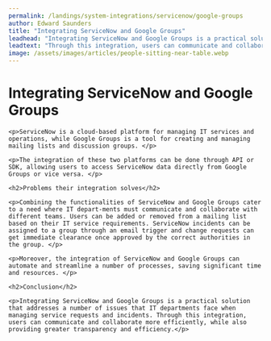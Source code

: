 ```yaml
---
permalink: /landings/system-integrations/servicenow/google-groups
author: Edward Saunders
title: "Integrating ServiceNow and Google Groups"
leadhead: "Integrating ServiceNow and Google Groups is a practical solution that addresses a number of issues that IT departments face when managing service requests and incidents"
leadtext: "Through this integration, users can communicate and collaborate more efficiently, while also providing greater transparency and efficiency."
image: /assets/images/articles/people-sitting-near-table.webp
---
```

<div class="arttext">	<h1>Integrating ServiceNow and Google Groups</h1>

	<p>ServiceNow is a cloud-based platform for managing IT services and operations, while Google Groups is a tool for creating and managing mailing lists and discussion groups. </p>

	<p>The integration of these two platforms can be done through API or SDK, allowing users to access ServiceNow data directly from Google Groups or vice versa. </p>

	<h2>Problems their integration solves</h2>

	<p>Combining the functionalities of ServiceNow and Google Groups cater to a need where IT depart-ments must communicate and collaborate with different teams. Users can be added or removed from a mailing list based on their IT service requirements. ServiceNow incidents can be assigned to a group through an email trigger and change requests can get immediate clearance once approved by the correct authorities in the group. </p>

	<p>Moreover, the integration of ServiceNow and Google Groups can automate and streamline a number of processes, saving significant time and resources. </p>

	<h2>Conclusion</h2>

	<p>Integrating ServiceNow and Google Groups is a practical solution that addresses a number of issues that IT departments face when managing service requests and incidents. Through this integration, users can communicate and collaborate more efficiently, while also providing greater transparency and efficiency.</p>
</div>